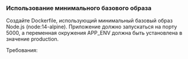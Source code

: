 
### Использование минимального базового образа

Создайте Dockerfile, использующий минимальный базовый образ Node.js (node:14-alpine). Приложение должно запускаться на порту 5000, а переменная окружения APP_ENV должна быть установлена в значение production.

Требования:
